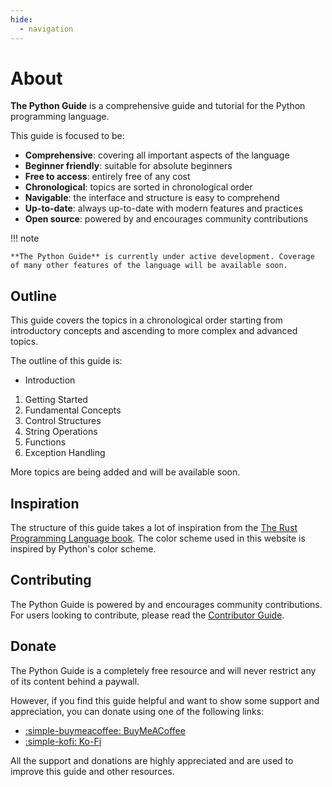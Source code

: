 ```yaml
---
hide:
  - navigation
---
```


# About
**The Python Guide** is a comprehensive guide and tutorial for the Python
programming language.

This guide is focused to be:

- **Comprehensive**: covering all important aspects of the language
- **Beginner friendly**: suitable for absolute beginners
- **Free to access**: entirely free of any cost
- **Chronological**: topics are sorted in chronological order
- **Navigable**: the interface and structure is easy to comprehend
- **Up-to-date**: always up-to-date with modern features and practices
- **Open source**: powered by and encourages community contributions

!!! note

    **The Python Guide** is currently under active development. Coverage
    of many other features of the language will be available soon.

## Outline
This guide covers the topics in a chronological order starting from
introductory concepts and ascending to more complex and advanced topics.

The outline of this guide is:

- Introduction
<!-- -->
1. Getting Started
2. Fundamental Concepts
3. Control Structures
4. String Operations
5. Functions
6. Exception Handling

More topics are being added and will be available soon.

## Inspiration
The structure of this guide takes a lot of inspiration from the
[The Rust Programming Language book](https://doc.rust-lang.org/book/). The
color scheme used in this website is inspired by Python's color scheme.

## Contributing
The Python Guide is powered by and encourages community contributions. For
users looking to contribute, please read the [Contributor Guide](./contributing/index.md).

## Donate
The Python Guide is a completely free resource and will never restrict
any of its content behind a paywall.

However, if you find this guide helpful and want to show some support
and appreciation, you can donate using one of the following links:

- [:simple-buymeacoffee: BuyMeACoffee](https://www.buymeacoffee.com/izxxr)
- [:simple-kofi: Ko-Fi](https://www.ko-fi.com/izxxr)

All the support and donations are highly appreciated and are used to
improve this guide and other resources.
